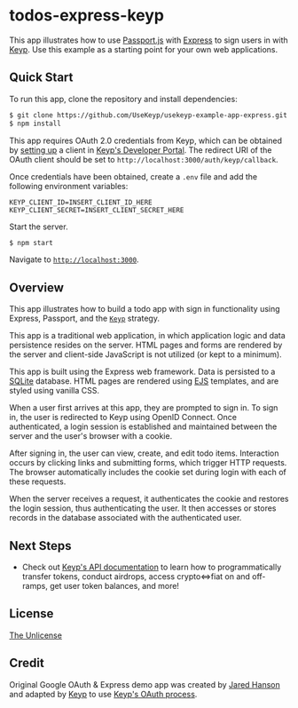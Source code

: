 # todos-express-keyp

This app illustrates how to use [Passport.js](https://www.passportjs.org/) with
[Express](https://expressjs.com/) to sign users in with [Keyp](https://www.usekeyp.com/).
Use this example as a starting point for your own web applications.

## Quick Start

To run this app, clone the repository and install dependencies:

```bash
$ git clone https://github.com/UseKeyp/usekeyp-example-app-express.git
$ npm install
```

This app requires OAuth 2.0 credentials from Keyp, which can be obtained by
[setting up](https://docs.usekeyp.com/oauth)
a client in [Keyp's Developer Portal](https://dev.usekeyp.com).
The redirect URI of the OAuth client should be set to `http://localhost:3000/auth/keyp/callback`.

Once credentials have been obtained, create a `.env` file and add the following
environment variables:

```
KEYP_CLIENT_ID=INSERT_CLIENT_ID_HERE
KEYP_CLIENT_SECRET=INSERT_CLIENT_SECRET_HERE
```

Start the server.

```bash
$ npm start
```

Navigate to [`http://localhost:3000`](http://localhost:3000).

## Overview

This app illustrates how to build a todo app with sign in functionality using
Express, Passport, and the [`Keyp`](https://www.usekeyp.com/)
strategy.

This app is a traditional web application, in which application logic and data
persistence resides on the server. HTML pages and forms are rendered by the
server and client-side JavaScript is not utilized (or kept to a minimum).

This app is built using the Express web framework. Data is persisted to a
[SQLite](https://www.sqlite.org/) database. HTML pages are rendered using [EJS](https://ejs.co/)
templates, and are styled using vanilla CSS.

When a user first arrives at this app, they are prompted to sign in. To sign
in, the user is redirected to Keyp using OpenID Connect. Once authenticated,
a login session is established and maintained between the server and the user's
browser with a cookie.

After signing in, the user can view, create, and edit todo items. Interaction
occurs by clicking links and submitting forms, which trigger HTTP requests.
The browser automatically includes the cookie set during login with each of
these requests.

When the server receives a request, it authenticates the cookie and restores the
login session, thus authenticating the user. It then accesses or stores records
in the database associated with the authenticated user.

## Next Steps

- Check out [Keyp's API documentation](https://docs.usekeyp.com/api) to learn
  how to programmatically transfer tokens, conduct airdrops, access crypto⇔fiat on and off-ramps, get user token balances, and more! 

## License

[The Unlicense](https://opensource.org/licenses/unlicense)

## Credit

Original Google OAuth & Express demo app was created by [Jared Hanson](https://www.jaredhanson.me/) and 
adapted by [Keyp](https://www.usekeyp.com/) to use [Keyp's OAuth process](https://docs.usekeyp.com/oauth).
